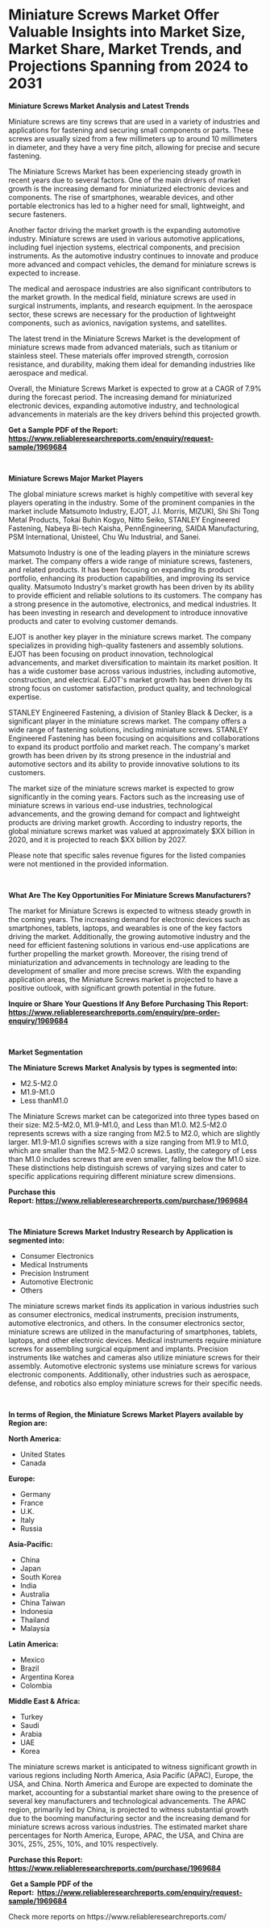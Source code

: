 <p><h1>Miniature Screws Market Offer Valuable Insights into Market Size, Market Share, Market Trends, and Projections Spanning from 2024 to 2031</h1></p><p><strong>Miniature Screws Market Analysis and Latest Trends</strong></p>
<p><p>Miniature screws are tiny screws that are used in a variety of industries and applications for fastening and securing small components or parts. These screws are usually sized from a few millimeters up to around 10 millimeters in diameter, and they have a very fine pitch, allowing for precise and secure fastening.</p><p>The Miniature Screws Market has been experiencing steady growth in recent years due to several factors. One of the main drivers of market growth is the increasing demand for miniaturized electronic devices and components. The rise of smartphones, wearable devices, and other portable electronics has led to a higher need for small, lightweight, and secure fasteners.</p><p>Another factor driving the market growth is the expanding automotive industry. Miniature screws are used in various automotive applications, including fuel injection systems, electrical components, and precision instruments. As the automotive industry continues to innovate and produce more advanced and compact vehicles, the demand for miniature screws is expected to increase.</p><p>The medical and aerospace industries are also significant contributors to the market growth. In the medical field, miniature screws are used in surgical instruments, implants, and research equipment. In the aerospace sector, these screws are necessary for the production of lightweight components, such as avionics, navigation systems, and satellites.</p><p>The latest trend in the Miniature Screws Market is the development of miniature screws made from advanced materials, such as titanium or stainless steel. These materials offer improved strength, corrosion resistance, and durability, making them ideal for demanding industries like aerospace and medical.</p><p>Overall, the Miniature Screws Market is expected to grow at a CAGR of 7.9% during the forecast period. The increasing demand for miniaturized electronic devices, expanding automotive industry, and technological advancements in materials are the key drivers behind this projected growth.</p></p>
<p><strong>Get a Sample PDF of the Report:&nbsp; <a href="https://www.reliableresearchreports.com/enquiry/request-sample/1969684">https://www.reliableresearchreports.com/enquiry/request-sample/1969684</a></strong></p>
<p>&nbsp;</p>
<p><strong>Miniature Screws Major Market Players</strong></p>
<p><p>The global miniature screws market is highly competitive with several key players operating in the industry. Some of the prominent companies in the market include Matsumoto Industry, EJOT, J.I. Morris, MIZUKI, Shi Shi Tong Metal Products, Tokai Buhin Kogyo, Nitto Seiko, STANLEY Engineered Fastening, Nabeya Bi-tech Kaisha, PennEngineering, SAIDA Manufacturing, PSM International, Unisteel, Chu Wu Industrial, and Sanei.</p><p>Matsumoto Industry is one of the leading players in the miniature screws market. The company offers a wide range of miniature screws, fasteners, and related products. It has been focusing on expanding its product portfolio, enhancing its production capabilities, and improving its service quality. Matsumoto Industry's market growth has been driven by its ability to provide efficient and reliable solutions to its customers. The company has a strong presence in the automotive, electronics, and medical industries. It has been investing in research and development to introduce innovative products and cater to evolving customer demands.</p><p>EJOT is another key player in the miniature screws market. The company specializes in providing high-quality fasteners and assembly solutions. EJOT has been focusing on product innovation, technological advancements, and market diversification to maintain its market position. It has a wide customer base across various industries, including automotive, construction, and electrical. EJOT's market growth has been driven by its strong focus on customer satisfaction, product quality, and technological expertise.</p><p>STANLEY Engineered Fastening, a division of Stanley Black & Decker, is a significant player in the miniature screws market. The company offers a wide range of fastening solutions, including miniature screws. STANLEY Engineered Fastening has been focusing on acquisitions and collaborations to expand its product portfolio and market reach. The company's market growth has been driven by its strong presence in the industrial and automotive sectors and its ability to provide innovative solutions to its customers.</p><p>The market size of the miniature screws market is expected to grow significantly in the coming years. Factors such as the increasing use of miniature screws in various end-use industries, technological advancements, and the growing demand for compact and lightweight products are driving market growth. According to industry reports, the global miniature screws market was valued at approximately $XX billion in 2020, and it is projected to reach $XX billion by 2027.</p><p>Please note that specific sales revenue figures for the listed companies were not mentioned in the provided information.</p></p>
<p>&nbsp;</p>
<p><strong>What Are The Key Opportunities For Miniature Screws Manufacturers?</strong></p>
<p><p>The market for Miniature Screws is expected to witness steady growth in the coming years. The increasing demand for electronic devices such as smartphones, tablets, laptops, and wearables is one of the key factors driving the market. Additionally, the growing automotive industry and the need for efficient fastening solutions in various end-use applications are further propelling the market growth. Moreover, the rising trend of miniaturization and advancements in technology are leading to the development of smaller and more precise screws. With the expanding application areas, the Miniature Screws market is projected to have a positive outlook, with significant growth potential in the future.</p></p>
<p><strong>Inquire or Share Your Questions If Any Before Purchasing This Report: <a href="https://www.reliableresearchreports.com/enquiry/pre-order-enquiry/1969684">https://www.reliableresearchreports.com/enquiry/pre-order-enquiry/1969684</a></strong></p>
<p>&nbsp;</p>
<p><strong>Market Segmentation</strong></p>
<p><strong>The Miniature Screws Market Analysis by types is segmented into:</strong></p>
<p><ul><li>M2.5-M2.0</li><li>M1.9-M1.0</li><li>Less thanM1.0</li></ul></p>
<p><p>The Miniature Screws market can be categorized into three types based on their size: M2.5-M2.0, M1.9-M1.0, and Less than M1.0. M2.5-M2.0 represents screws with a size ranging from M2.5 to M2.0, which are slightly larger. M1.9-M1.0 signifies screws with a size ranging from M1.9 to M1.0, which are smaller than the M2.5-M2.0 screws. Lastly, the category of Less than M1.0 includes screws that are even smaller, falling below the M1.0 size. These distinctions help distinguish screws of varying sizes and cater to specific applications requiring different miniature screw dimensions.</p></p>
<p><strong>Purchase this Report:&nbsp;<a href="https://www.reliableresearchreports.com/purchase/1969684">https://www.reliableresearchreports.com/purchase/1969684</a></strong></p>
<p>&nbsp;</p>
<p><strong>The Miniature Screws Market Industry Research by Application is segmented into:</strong></p>
<p><ul><li>Consumer Electronics</li><li>Medical Instruments</li><li>Precision Instrument</li><li>Automotive Electronic</li><li>Others</li></ul></p>
<p><p>The miniature screws market finds its application in various industries such as consumer electronics, medical instruments, precision instruments, automotive electronics, and others. In the consumer electronics sector, miniature screws are utilized in the manufacturing of smartphones, tablets, laptops, and other electronic devices. Medical instruments require miniature screws for assembling surgical equipment and implants. Precision instruments like watches and cameras also utilize miniature screws for their assembly. Automotive electronic systems use miniature screws for various electronic components. Additionally, other industries such as aerospace, defense, and robotics also employ miniature screws for their specific needs.</p></p>
<p>&nbsp;</p>
<p><strong>In terms of Region, the Miniature Screws Market Players available by Region are:</strong></p>
<p>
    <p> <strong> North America: </strong>
        <ul>
            <li>United States</li>
            <li>Canada</li>
        </ul>
        </p> 
    <p> <strong> Europe: </strong>
        <ul>
            <li>Germany</li>
            <li>France</li>
            <li>U.K.</li>
            <li>Italy</li>
            <li>Russia</li>
        </ul>
        </p> 
    <p> <strong> Asia-Pacific: </strong>
        <ul>
            <li>China</li>
            <li>Japan</li>
            <li>South Korea</li>
            <li>India</li>
            <li>Australia</li>
            <li>China Taiwan</li>
            <li>Indonesia</li>
            <li>Thailand</li>
            <li>Malaysia</li>
        </ul>
        </p> 
    <p> <strong> Latin America: </strong>
        <ul>
            <li>Mexico</li>
            <li>Brazil</li>
            <li>Argentina Korea</li>
            <li>Colombia</li>
        </ul>
        </p> 
    <p> <strong> Middle East & Africa: </strong>
        <ul>
            <li>Turkey</li>
            <li>Saudi</li>
            <li>Arabia</li>
            <li>UAE</li>
            <li>Korea</li>
        </ul>
    </p>
    </p>
<p><p>The miniature screws market is anticipated to witness significant growth in various regions including North America, Asia Pacific (APAC), Europe, the USA, and China. North America and Europe are expected to dominate the market, accounting for a substantial market share owing to the presence of several key manufacturers and technological advancements. The APAC region, primarily led by China, is projected to witness substantial growth due to the booming manufacturing sector and the increasing demand for miniature screws across various industries. The estimated market share percentages for North America, Europe, APAC, the USA, and China are 30%, 25%, 25%, 10%, and 10% respectively.</p></p>
<p><strong>Purchase this Report: <a href="https://www.reliableresearchreports.com/purchase/1969684">https://www.reliableresearchreports.com/purchase/1969684</a></strong></p>
<p>&nbsp;<strong>Get a Sample PDF of the Report:&nbsp;&nbsp;<a href="https://www.reliableresearchreports.com/enquiry/request-sample/1969684">https://www.reliableresearchreports.com/enquiry/request-sample/1969684</a></strong></p>
<p><strong></strong></p>
<p>Check more reports on https://www.reliableresearchreports.com/</p>